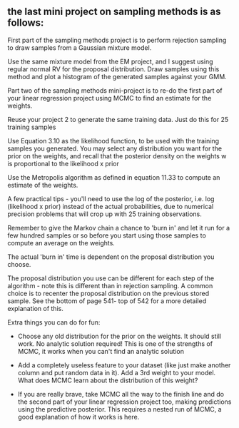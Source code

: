 ## the last mini project on sampling methods is as follows:

First part of the sampling methods project is to perform rejection sampling  to draw samples from a Gaussian mixture model. 
 
Use the same mixture model from the EM project, and I suggest using regular normal RV for the proposal distribution. Draw samples using this method and plot a histogram of the generated samples against your GMM.
 
 
Part two of the sampling methods mini-project is to re-do the first part of your linear regression project using MCMC to find an estimate for the weights.
 
Reuse your project 2 to generate the same training data. Just do this for 25 training samples
 
Use Equation 3.10 as the likelihood function, to be used with the training samples you generated. You may select any distribution you want for the prior on the weights, and recall that the posterior density on the weights w is proportional to the likelihood x prior
 
Use the Metropolis algorithm as defined in equation 11.33 to compute an estimate of the weights.
 
A few practical tips - you'll need to use the log of the posterior, i.e.  log (likelihood x prior) instead of the actual probabilities, due to numerical precision problems that will crop up with 25 training observations.
 
Remember to give the Markov chain a chance to 'burn in' and let it run for a few hundred samples or so before you start using those samples to compute an average on the weights.
 
The actual 'burn in' time is dependent on the proposal distribution you choose.
 
The proposal distribution you use can be different for each step of the algorithm - note this is different than in rejection sampling. A common choice is to recenter the proposal distribution on the previous stored sample.  See the bottom of page 541- top of 542 for a more detailed explanation of this.
 
Extra things you can do for fun:
 
-  Choose any old distribution for the prior on the weights. It should still work. No analytic solution required! This is one of the strengths of MCMC, it works when you can't find an analytic solution
 
- Add a completely useless feature to your dataset (like just make another column and put random data in it). Add a 3rd weight to your model. What does MCMC learn about the distribution of this weight?

- If you are really brave, take MCMC all the way to the finish line and do the second part of your linear regression project too, making predictions using the predictive posterior. This requires a nested run of MCMC, a good explanation of how it works is here. 

